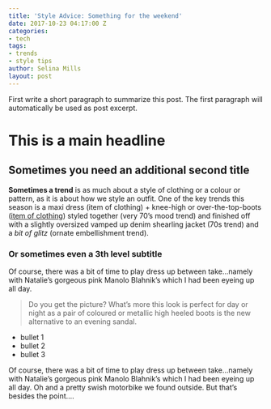 ```yaml
---
title: 'Style Advice: Something for the weekend'
date: 2017-10-23 04:17:00 Z
categories:
- tech
tags:
- trends
- style tips
author: Selina Mills
layout: post
---
```


First write a short paragraph to summarize this post. The first paragraph will automatically be used as post excerpt.

# This is a main headline

## Sometimes you need an additional second title
**Sometimes a trend** is as much about a style of clothing or a colour or pattern, as it is about how we style an outfit. One of the key trends this season is a maxi dress (item of clothing) \+ knee-high or over-the-top-boots ([item of clothing](/book-a-demo)) styled together (very 70’s mood trend) and finished off with a slightly oversized vamped up denim shearling jacket (70s trend) and a *bit of glitz* (ornate embellishment trend).

### Or sometimes even a 3th level subtitle
Of course, there was a bit of time to play dress up between take...namely with Natalie’s gorgeous pink Manolo Blahnik’s which I had been eyeing up all day.

> Do you get the picture? What’s more this look is perfect for day or night as a pair of coloured or metallic high heeled boots is the new alternative to an evening sandal.

* bullet 1
* bullet 2
* bullet 3

Of course, there was a bit of time to play dress up between take...namely with Natalie’s gorgeous pink Manolo Blahnik’s which I had been eyeing up all day. Oh and a pretty swish motorbike we found outside. But that’s besides the point….